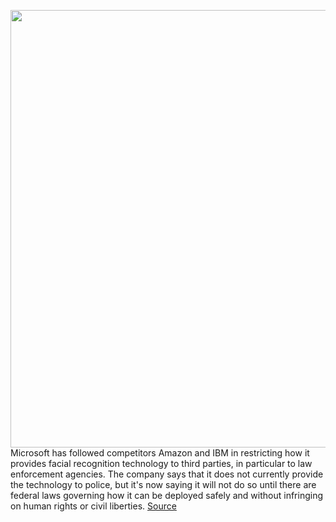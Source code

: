 <img src='https://cdn.vox-cdn.com/thumbor/G7Dplfehf3u2mYfy_TxdvAL0p3c=/0x0:2040x1360/1200x800/filters:focal(857x517:1183x843)/cdn.vox-cdn.com/uploads/chorus_image/image/66922997/acastro_180507_1777_microsoft_0003.0.jpg' width='700px' /><br/>
Microsoft has followed competitors Amazon and IBM in restricting how it provides facial recognition technology to third parties, in particular to law enforcement agencies. The company says that it does not currently provide the technology to police, but it's now saying it will not do so until there are federal laws governing how it can be deployed safely and without infringing on human rights or civil liberties.
<a href='https://www.theverge.com/21288053/microsoft-facial-recognition-police-law-enforcement-pledge-regulation'> Source <a/>